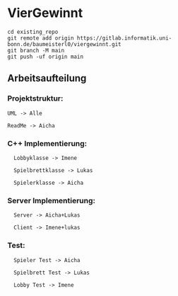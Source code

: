 # VierGewinnt



```
cd existing_repo
git remote add origin https://gitlab.informatik.uni-bonn.de/baumeisterl0/viergewinnt.git
git branch -M main
git push -uf origin main
```

## Arbeitsaufteilung

### Projektstruktur: 
  ```
  UML -> Alle
  
  ReadMe -> Aicha
```
### C++ Implementierung:
```
  Lobbyklasse -> Imene
  
  Spielbrettklasse -> Lukas

  Spielerklasse -> Aicha
```
### Server Implementierung:
```
  Server -> Aicha+Lukas
  
  Client -> Imene+lukas
  ```
### Test:
```
  Spieler Test -> Aicha
  
  Spielbrett Test -> Lukas
 
  Lobby Test -> Imene
```


